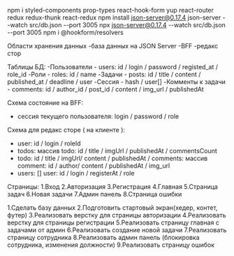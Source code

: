 
npm i styled-components prop-types react-hook-form yup react-router redux redux-thunk react-redux
npm install json-server@0.17.4
json-server --watch src/db.json --port 3005
npx json-server@0.17.4 --watch src/db.json --port 3005
npm i @hookform/resolvers

Области хранения данных
-база данных на JSON Server
-BFF
-редакс стор

Таблицы БД:
-Пользователи - users: id / login / password / registed_at / role_id
-Роли - roles: id / name
-Задачи - posts: id / title / content / published_at / deadline / user
-Сессия - hash / user[]
-Комменты к задачи - comments: id / author_id / post_id / content / img_url / publishedAt

Схема состояние на BFF:
- сессия текущего пользователя: login / password / role

Схема для редакс сторе ( на клиенте ):

- user: id / login / roleId
- todos: массив todo: id / title / imgUrl / publishedAt / commentsCount
- todo: id / title / imgUrl/ content / publishedAt / comments: массив comment: id / author/ content / publishedAt / img_url
- users: [] user: id / login / registerAt / role


Страницы:
1.Вход
2.Авторизация
3.Регистрация
4.Главная
5.Страница задач
6.Новая задачи
7.Админ панель
8.Страница ошибки

1.Сделать базу данных
2.Подготовить стартовый экран(хедер, контет, футер)
3.Реализовать верстку для страницы авторизации
4.Реализовать верстку для страницы регистрации
5.Реализовать страницу главная с задачами от админ
6.Реализовать создание новой задачи
7.Реализовать страницу сотрудника
8.Реализовать админ панель (блокировка сотрудника, изменения должности)
9.Реализовать страницу ошибок

